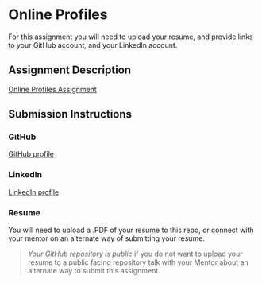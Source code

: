 # Online Profiles
For this assignment you will need to upload your resume, and provide links to your GitHub account, and your LinkedIn account.

## Assignment Description
[Online Profiles Assignment](https://education.launchcode.org/liftoff/assignments/online-profiles/)

## Submission Instructions
 
### GitHub
[GitHub profile](https://github.com/rdubois46)
 
### LinkedIn
[LinkedIn profile](https://www.linkedin.com/in/ryan-dubois-8a097b190/)

### Resume
You will need to upload a .PDF of your resume to this repo, or connect with your mentor on an alternate way of submitting your resume.

> *Your GitHub repository is public* if you do not want to upload your resume to a public facing repository talk with your Mentor about an alternate way to submit this assignment.
